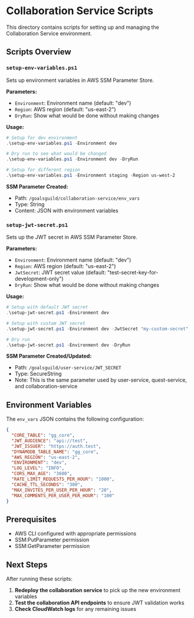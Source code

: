 # Collaboration Service Scripts

This directory contains scripts for setting up and managing the Collaboration Service environment.

## Scripts Overview

### `setup-env-variables.ps1`
Sets up environment variables in AWS SSM Parameter Store.

**Parameters:**
- `Environment`: Environment name (default: "dev")
- `Region`: AWS region (default: "us-east-2")
- `DryRun`: Show what would be done without making changes

**Usage:**
```powershell
# Setup for dev environment
.\setup-env-variables.ps1 -Environment dev

# Dry run to see what would be changed
.\setup-env-variables.ps1 -Environment dev -DryRun

# Setup for different region
.\setup-env-variables.ps1 -Environment staging -Region us-west-2
```

**SSM Parameter Created:**
- Path: `/goalsguild/collaboration-service/env_vars`
- Type: String
- Content: JSON with environment variables

### `setup-jwt-secret.ps1`
Sets up the JWT secret in AWS SSM Parameter Store.

**Parameters:**
- `Environment`: Environment name (default: "dev")
- `Region`: AWS region (default: "us-east-2")
- `JwtSecret`: JWT secret value (default: "test-secret-key-for-development-only")
- `DryRun`: Show what would be done without making changes

**Usage:**
```powershell
# Setup with default JWT secret
.\setup-jwt-secret.ps1 -Environment dev

# Setup with custom JWT secret
.\setup-jwt-secret.ps1 -Environment dev -JwtSecret "my-custom-secret"

# Dry run
.\setup-jwt-secret.ps1 -Environment dev -DryRun
```

**SSM Parameter Created/Updated:**
- Path: `/goalsguild/user-service/JWT_SECRET`
- Type: SecureString
- Note: This is the same parameter used by user-service, quest-service, and collaboration-service

## Environment Variables

The `env_vars` JSON contains the following configuration:

```json
{
  "CORE_TABLE": "gg_core",
  "JWT_AUDIENCE": "api://test",
  "JWT_ISSUER": "https://auth.test",
  "DYNAMODB_TABLE_NAME": "gg_core",
  "AWS_REGION": "us-east-2",
  "ENVIRONMENT": "dev",
  "LOG_LEVEL": "INFO",
  "CORS_MAX_AGE": "3600",
  "RATE_LIMIT_REQUESTS_PER_HOUR": "1000",
  "CACHE_TTL_SECONDS": "300",
  "MAX_INVITES_PER_USER_PER_HOUR": "20",
  "MAX_COMMENTS_PER_USER_PER_HOUR": "100"
}
```

## Prerequisites

- AWS CLI configured with appropriate permissions
- SSM:PutParameter permission
- SSM:GetParameter permission

## Next Steps

After running these scripts:

1. **Redeploy the collaboration service** to pick up the new environment variables
2. **Test the collaboration API endpoints** to ensure JWT validation works
3. **Check CloudWatch logs** for any remaining issues


